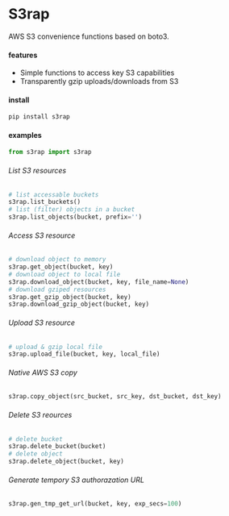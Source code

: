 # S3rap
AWS S3 convenience functions based on boto3.

#### features
- Simple functions to access key S3 capabilities
- Transparently gzip uploads/downloads from S3

#### install
```sh
pip install s3rap
```

#### examples
```py
from s3rap import s3rap
```

###### List S3 resources
```py
# list accessable buckets
s3rap.list_buckets()
# list (filter) objects in a bucket
s3rap.list_objects(bucket, prefix='')
```

###### Access S3 resource
```py
# download object to memory
s3rap.get_object(bucket, key)
# download object to local file
s3rap.download_object(bucket, key, file_name=None)
# download gziped resources
s3rap.get_gzip_object(bucket, key)
s3rap.download_gzip_object(bucket, key)
```
###### Upload S3 resource
```py
# upload & gzip local file
s3rap.upload_file(bucket, key, local_file)
```

###### Native AWS S3 copy
```py
s3rap.copy_object(src_bucket, src_key, dst_bucket, dst_key)
```

###### Delete S3 reources
```py
# delete bucket
s3rap.delete_bucket(bucket)
# delete object
s3rap.delete_object(bucket, key)
```

###### Generate tempory S3 authorazation URL
```py
s3rap.gen_tmp_get_url(bucket, key, exp_secs=100)
```
